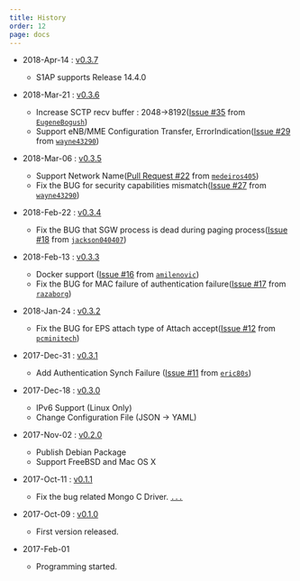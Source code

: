 ```yaml
---
title: History
order: 12
page: docs
---
```


- 2018-Apr-14 : [v0.3.7](https://github.com/acetcom/nextepc/archive/v0.3.7.tar.gz)
    - S1AP supports Release 14.4.0


- 2018-Mar-21 : [v0.3.6](https://github.com/acetcom/nextepc/archive/v0.3.6.tar.gz)
    - Increase SCTP recv buffer : 2048->8192([Issue #35](https://github.com/acetcom/nextepc/issues/35) from [`EugeneBogush`](https://github.com/EugeneBogush))
    - Support eNB/MME Configuration Transfer, ErrorIndication([Issue #29](https://github.com/acetcom/nextepc/issues/29) from [`wayne43290`](https://github.com/wayne43290))


- 2018-Mar-06 : [v0.3.5](https://github.com/acetcom/nextepc/archive/v0.3.5.tar.gz)
    - Support Network Name([Pull Request #22](https://github.com/acetcom/nextepc/pull/22) from [`medeiros405`](https://github.com/medeiros405))
    - Fix the BUG for security capabilities mismatch([Issue #27](https://github.com/acetcom/nextepc/issues/27) from [`wayne43290`](https://github.com/wayne43290))


- 2018-Feb-22 : [v0.3.4](https://github.com/acetcom/nextepc/archive/v0.3.4.tar.gz)
    - Fix the BUG that SGW process is dead during paging process([Issue #18](https://github.com/acetcom/nextepc/issues/18) from [`jackson040407`](https://github.com/jackson040407))


- 2018-Feb-13 : [v0.3.3](https://github.com/acetcom/nextepc/archive/v0.3.3.tar.gz)
    - Docker support ([Issue #16](https://github.com/acetcom/nextepc/issues/16) from [`amilenovic`](https://github.com/amilenovic))
    - Fix the BUG for MAC failure of authentication failure([Issue #17](https://github.com/acetcom/nextepc/issues/17) from [`razaborg`](https://github.com/razaborg))


- 2018-Jan-24 : [v0.3.2](https://github.com/acetcom/nextepc/archive/v0.3.2.tar.gz)
    - Fix the BUG for EPS attach type of Attach accept([Issue #12](https://github.com/acetcom/nextepc/issues/12) from [`pcminitech`](https://github.com/pcminitech))


- 2017-Dec-31 : [v0.3.1](https://github.com/acetcom/nextepc/archive/v0.3.1.tar.gz)
    - Add Authentication Synch Failure ([Issue #11](https://github.com/acetcom/nextepc/issues/11) from [`eric80s`](https://github.com/eric80s))


- 2017-Dec-18 : [v0.3.0](https://github.com/acetcom/nextepc/archive/v0.3.0.tar.gz)
    - IPv6 Support (Linux Only)
    - Change Configuration File (JSON -> YAML)


- 2017-Nov-02 : [v0.2.0](https://github.com/acetcom/nextepc/archive/v0.2.0.tar.gz)
    - Publish Debian Package
    - Support FreeBSD and Mac OS X


- 2017-Oct-11 : [v0.1.1](https://github.com/acetcom/nextepc/archive/v0.1.1.tar.gz)
    - Fix the bug related Mongo C Driver. [`...`](https://github.com/acetcom/nextepc/commit/4245502ae287df9c457621b3f4cccb519c4d4878)


- 2017-Oct-09 : [v0.1.0](https://github.com/acetcom/nextepc/archive/v0.1.0.tar.gz)
    - First version released.


- 2017-Feb-01
    - Programming started.
